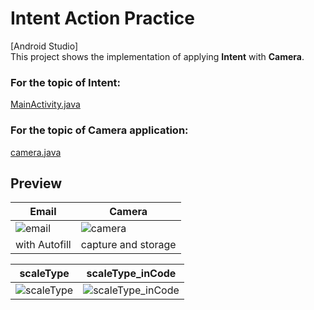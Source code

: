 # Intent Action Practice
[Android Studio]  
This project shows the implementation of applying **Intent** with **Camera**.  
### For the topic of Intent: 
[MainActivity.java](https://github.com/LaZoark/IntentPractice/blob/master/app/src/main/java/com/example/intentpractice/MainActivity.java)  
### For the topic of Camera application: 
[camera.java](https://github.com/LaZoark/IntentPractice/blob/master/app/src/main/java/com/example/intentpractice/camera.java)  

## Preview
| Email | Camera |
| ----- | -------|
| ![email](https://user-images.githubusercontent.com/25290627/113883195-85f05f00-97f0-11eb-8280-333a1f719aad.gif) | ![camera](https://user-images.githubusercontent.com/25290627/113883873-20e93900-97f1-11eb-8a85-995086aa8d09.gif)  |
| with Autofill | capture and storage  |

| scaleType | scaleType_inCode |
| ----- | ----- |
| ![scaleType](https://user-images.githubusercontent.com/25290627/114686460-60f67180-9d45-11eb-9719-acd9570a5e7b.png) | ![scaleType_inCode](https://user-images.githubusercontent.com/25290627/114686465-62c03500-9d45-11eb-803e-366fd382f929.png) |  
